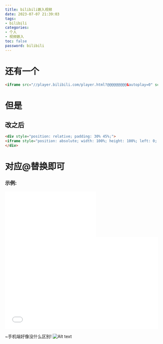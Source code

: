```yaml
---
title: bilibili嵌入视频
date: 2023-07-07 21:39:03
tags: 
- bilibili
categories: 
- 个人
- 视频嵌入
toc: false
password: bilibili
---
```


# 还有一个
```markdown
<iframe src="//player.bilibili.com/player.html?@@@@@@@@@&autoplay=0" scrolling="no" border="0" frameborder="no" framespacing="0" allowfullscreen="true"> </iframe>
```

# 但是
## 改之后
```markdown
<div style="position: relative; padding: 30% 45%;">
<iframe style="position: absolute; width: 100%; height: 100%; left: 0; top: 0;" src="//player.bilibili.com/player.html?@@@@@@@@@@@@@@@@@@&autoplay=0&high_quality=1" scrolling="no" border="0" frameborder="no" framespacing="0" allowfullscreen="true"></iframe>
</div>
```
# 对应@替换即可
### 示例:
<iframe src="//player.bilibili.com/player.html?aid=211010474&bvid=BV1Da411m7mc&cid=496825719&page=1&autoplay=0" scrolling="no" border="0" frameborder="no" framespacing="0" allowfullscreen="true"> </iframe>

<div style="position: relative; padding: 30% 45%;">
<iframe style="position: absolute; width: 100%; height: 100%; left: 0; top: 0;" src="//player.bilibili.com/player.html?aid=211010474&bvid=BV1Da411m7mc&cid=496825719&page=1&autoplay=0&autoplay=0&high_quality=1" scrolling="no" border="0" frameborder="no" framespacing="0" allowfullscreen="true"></iframe>
</div>

~手机端好像没什么区别!
![Alt text](2023-7%E6%9C%88-07-23-15-12-717257B9A9.png)